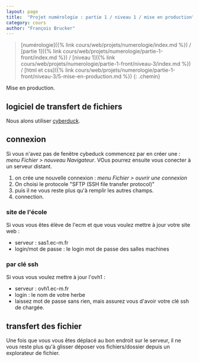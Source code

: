 ```yaml
---
layout: page
title:  "Projet numérologie : partie 1 / niveau 1 / mise en production"
category: cours
author: "François Brucker"
---
```


> [numérologie]({% link cours/web/projets/numerologie/index.md %}) / [partie 1]({% link cours/web/projets/numerologie/partie-1-front/index.md %}) / [niveau 1]({% link cours/web/projets/numerologie/partie-1-front/niveau-3/index.md %}) / [html et css]({% link cours/web/projets/numerologie/partie-1-front/niveau-3/5-mise-en-production.md %})
{: .chemin}

Mise en production.

## logiciel de transfert de fichiers

Nous alons utiliser [cyberduck](https://cyberduck.io/).

## connexion

Si vous n'avez pas de fenêtre cybeduck commencez par en créer une : *menu Fichier > nouveau Navigateur*. VOus pourrez ensuite vous conecter à un serveur distant.

1. on crée une nouvelle connexion : *menu Fichier > ouvrir une connexion*
2. On choisi le protocole "SFTP (SSH file transfer protocol)"
3. puis il ne vous reste plus qu'à remplir les autres champs.
4. connection.

### site de l'école

Si vous vous êtes élève de l'ecm et que vous voulez mettre à jour votre site web :
* serveur : sas1.ec-m.fr
* login/mot de passe : le login mot de passe des salles machines

### par clé ssh

Si vous vous voulez mettre à jour l'ovh1 :
* serveur : ovh1.ec-m.fr
* login : le nom de votre herbe
* laissez mot de passe sans rien, mais assurez vous d'avoir votre clé ssh de chargée.

## transfert des fichier

Une fois que vous vous êtes déplacé au bon endroit sur le serveur, il ne vous reste plus qu'à glisser déposer vos fichiers/dossier depuis un explorateur de fichier.


